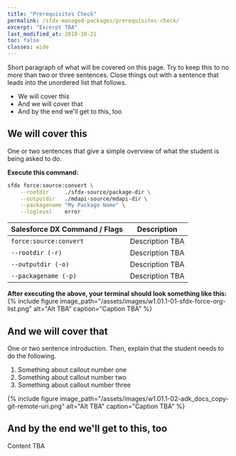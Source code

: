 ```yaml
---
title: "Prerequisites Check"
permalink: /sfdx-managed-packages/prerequisites-check/
excerpt: "Excerpt TBA"
last_modified_at: 2018-10-21
toc: false
classes: wide
---
```


Short paragraph of what will be covered on this page.  Try to keep this to no more than two or three sentences. Close things out with a sentence that leads into the unordered list that follows.

* We will cover this
* And we will cover that
* And by the end we'll get to this, too

## We will cover this
One or two sentences that give a simple overview of what the student is being asked to do.

**Execute this command:**
```bash
sfdx force:source:convert \
    --rootdir     ./sfdx-source/package-dir \
    --outputdir   ./mdapi-source/mdapi-dir \
    --packagename "My Package Name" \
    --loglevel    error
```

| Salesforce DX Command / Flags   | Description                                             |
| --------------------------------| --------------------------------------------------------|
| `force:source:convert`          | Description TBA                                         |
| `--rootdir (-r)`                | Description TBA                                         |
| `--outputdir (-o)`              | Description TBA                                         |
| `--packagename (-p)`            | Description TBA                                         |


**After executing the above, your terminal should look something like this:**
{% include figure image_path="/assets/images/w1.01.1-01-sfdx-force-org-list.png" alt="Alt TBA" caption="Caption TBA" %}

## And we will cover that
One or two sentence introduction. Then, explain that the student needs to do the following.

1. Something about callout number one
2. Something about callout number two
3. Something about callout number three

{% include figure image_path="/assets/images/w1.01.1-02-adk_docs_copy-git-remote-uri.png" alt="Alt TBA" caption="Caption TBA" %}


## And by the end we'll get to this, too
Content TBA